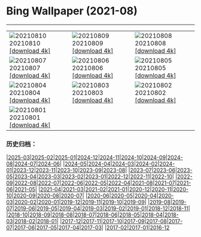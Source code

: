 # Bing Wallpaper (2021-08)
**************

<table><tr><td><img class="wallpaper" src="https://www.bing.com/th?id=OHR.ArtsandIndustries_EN-US9282950585_1920x1080.jpg" alt="20210810"> 20210810 <a href="https://www.bing.com/th?id=OHR.ArtsandIndustries_EN-US9282950585_UHD.jpg">[download 4k]</a></td><td><img class="wallpaper" src="https://www.bing.com/th?id=OHR.MineBay_EN-US9163715590_1920x1080.jpg" alt="20210809"> 20210809 <a href="https://www.bing.com/th?id=OHR.MineBay_EN-US9163715590_UHD.jpg">[download 4k]</a></td><td><img class="wallpaper" src="https://www.bing.com/th?id=OHR.QuayBridge_EN-US9006727077_1920x1080.jpg" alt="20210808"> 20210808 <a href="https://www.bing.com/th?id=OHR.QuayBridge_EN-US9006727077_UHD.jpg">[download 4k]</a></td></tr><tr><td><img class="wallpaper" src="https://www.bing.com/th?id=OHR.SaltCones_EN-US8727302779_1920x1080.jpg" alt="20210807"> 20210807 <a href="https://www.bing.com/th?id=OHR.SaltCones_EN-US8727302779_UHD.jpg">[download 4k]</a></td><td><img class="wallpaper" src="https://www.bing.com/th?id=OHR.SalisburyCrags_EN-US5552613401_1920x1080.jpg" alt="20210806"> 20210806 <a href="https://www.bing.com/th?id=OHR.SalisburyCrags_EN-US5552613401_UHD.jpg">[download 4k]</a></td><td><img class="wallpaper" src="https://www.bing.com/th?id=OHR.SkyPool_EN-US8327769804_1920x1080.jpg" alt="20210805"> 20210805 <a href="https://www.bing.com/th?id=OHR.SkyPool_EN-US8327769804_UHD.jpg">[download 4k]</a></td></tr><tr><td><img class="wallpaper" src="https://www.bing.com/th?id=OHR.Neofelis_EN-US8038280591_1920x1080.jpg" alt="20210804"> 20210804 <a href="https://www.bing.com/th?id=OHR.Neofelis_EN-US8038280591_UHD.jpg">[download 4k]</a></td><td><img class="wallpaper" src="https://www.bing.com/th?id=OHR.WachsenburgCastle_EN-US0450745616_1920x1080.jpg" alt="20210803"> 20210803 <a href="https://www.bing.com/th?id=OHR.WachsenburgCastle_EN-US0450745616_UHD.jpg">[download 4k]</a></td><td><img class="wallpaper" src="https://www.bing.com/th?id=OHR.UpperCathedral_EN-US7580471789_1920x1080.jpg" alt="20210802"> 20210802 <a href="https://www.bing.com/th?id=OHR.UpperCathedral_EN-US7580471789_UHD.jpg">[download 4k]</a></td></tr><tr><td><img class="wallpaper" src="https://www.bing.com/th?id=OHR.LammasDay_EN-US7320561829_1920x1080.jpg" alt="20210801"> 20210801 <a href="https://www.bing.com/th?id=OHR.LammasDay_EN-US7320561829_UHD.jpg">[download 4k]</a></td><td></td><td></td></tr></table>

### 历史归档：

|[2025-03](/../2025-03/2025-03.md)|[2025-02](/../2025-02/2025-02.md)|[2025-01](/../2025-01/2025-01.md)|[2024-12](/../2024-12/2024-12.md)|[2024-11](/../2024-11/2024-11.md)|[2024-10](/../2024-10/2024-10.md)|[2024-09](/../2024-09/2024-09.md)|[2024-08](/../2024-08/2024-08.md)|[2024-07](/../2024-07/2024-07.md)|[2024-06](/../2024-06/2024-06.md)|
|[2024-05](/../2024-05/2024-05.md)|[2024-04](/../2024-04/2024-04.md)|[2024-03](/../2024-03/2024-03.md)|[2024-02](/../2024-02/2024-02.md)|[2024-01](/../2024-01/2024-01.md)|[2023-12](/../2023-12/2023-12.md)|[2023-11](/../2023-11/2023-11.md)|[2023-10](/../2023-10/2023-10.md)|[2023-09](/../2023-09/2023-09.md)|[2023-08](/../2023-08/2023-08.md)|
|[2023-07](/../2023-07/2023-07.md)|[2023-06](/../2023-06/2023-06.md)|[2023-05](/../2023-05/2023-05.md)|[2023-04](/../2023-04/2023-04.md)|[2023-03](/../2023-03/2023-03.md)|[2023-02](/../2023-02/2023-02.md)|[2023-01](/../2023-01/2023-01.md)|[2022-12](/../2022-12/2022-12.md)|[2022-11](/../2022-11/2022-11.md)|[2022-10](/../2022-10/2022-10.md)|
|[2022-09](/../2022-09/2022-09.md)|[2022-08](/../2022-08/2022-08.md)|[2022-07](/../2022-07/2022-07.md)|[2022-06](/../2022-06/2022-06.md)|[2022-05](/../2022-05/2022-05.md)|[2022-04](/../2022-04/2022-04.md)|[2021-08](/2021-08.md)|[2021-07](/../2021-07/2021-07.md)|[2021-06](/../2021-06/2021-06.md)|[2021-05](/../2021-05/2021-05.md)|
|[2021-04](/../2021-04/2021-04.md)|[2021-03](/../2021-03/2021-03.md)|[2021-02](/../2021-02/2021-02.md)|[2021-01](/../2021-01/2021-01.md)|[2020-12](/../2020-12/2020-12.md)|[2020-11](/../2020-11/2020-11.md)|[2020-10](/../2020-10/2020-10.md)|[2020-09](/../2020-09/2020-09.md)|[2020-08](/../2020-08/2020-08.md)|[2020-07](/../2020-07/2020-07.md)|
|[2020-06](/../2020-06/2020-06.md)|[2020-05](/../2020-05/2020-05.md)|[2020-04](/../2020-04/2020-04.md)|[2020-03](/../2020-03/2020-03.md)|[2020-02](/../2020-02/2020-02.md)|[2020-01](/../2020-01/2020-01.md)|[2019-12](/../2019-12/2019-12.md)|[2019-11](/../2019-11/2019-11.md)|[2019-10](/../2019-10/2019-10.md)|[2019-09](/../2019-09/2019-09.md)|
|[2019-08](/../2019-08/2019-08.md)|[2019-07](/../2019-07/2019-07.md)|[2019-06](/../2019-06/2019-06.md)|[2019-05](/../2019-05/2019-05.md)|[2019-04](/../2019-04/2019-04.md)|[2019-03](/../2019-03/2019-03.md)|[2019-02](/../2019-02/2019-02.md)|[2019-01](/../2019-01/2019-01.md)|[2018-12](/../2018-12/2018-12.md)|[2018-11](/../2018-11/2018-11.md)|
|[2018-10](/../2018-10/2018-10.md)|[2018-09](/../2018-09/2018-09.md)|[2018-08](/../2018-08/2018-08.md)|[2018-07](/../2018-07/2018-07.md)|[2018-06](/../2018-06/2018-06.md)|[2018-05](/../2018-05/2018-05.md)|[2018-04](/../2018-04/2018-04.md)|[2018-03](/../2018-03/2018-03.md)|[2018-02](/../2018-02/2018-02.md)|[2018-01](/../2018-01/2018-01.md)|
|[2017-12](/../2017-12/2017-12.md)|[2017-11](/../2017-11/2017-11.md)|[2017-10](/../2017-10/2017-10.md)|[2017-09](/../2017-09/2017-09.md)|[2017-08](/../2017-08/2017-08.md)|[2017-07](/../2017-07/2017-07.md)|[2017-06](/../2017-06/2017-06.md)|[2017-05](/../2017-05/2017-05.md)|[2017-04](/../2017-04/2017-04.md)|[2017-03](/../2017-03/2017-03.md)|
|[2017-02](/../2017-02/2017-02.md)|[2017-01](/../2017-01/2017-01.md)|[2016-12](/../2016-12/2016-12.md)